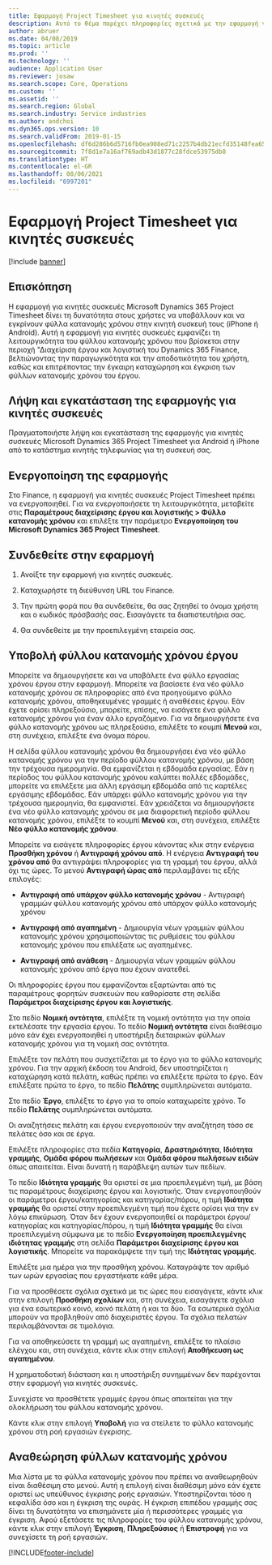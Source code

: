 ```yaml
---
title: Εφαρμογή Project Timesheet για κινητές συσκευές
description: Αυτό το θέμα παρέχει πληροφορίες σχετικά με την εφαρμογή για κινητές συσκευές Microsoft Dynamics 365 Project Timesheet. Η εφαρμογή για κινητές συσκευές Project Timesheet δίνει τη δυνατότητα στους χρήστες να υποβάλλουν και να εγκρίνουν φύλλα κατανομής χρόνου στην κινητή συσκευή τους.
author: abruer
ms.date: 04/08/2019
ms.topic: article
ms.prod: ''
ms.technology: ''
audience: Application User
ms.reviewer: josaw
ms.search.scope: Core, Operations
ms.custom: ''
ms.assetid: ''
ms.search.region: Global
ms.search.industry: Service industries
ms.author: andchoi
ms.dyn365.ops.version: 10
ms.search.validFrom: 2019-01-15
ms.openlocfilehash: df6d286b6d5716fb0ea908ed71c2257b4db21ecfd35148fea65dfd96e058ac9a
ms.sourcegitcommit: 7f8d1e7a16af769adb43d1877c28fdce53975db8
ms.translationtype: HT
ms.contentlocale: el-GR
ms.lasthandoff: 08/06/2021
ms.locfileid: "6997201"
---
```

# <a name="project-timesheet-mobile-application"></a>Εφαρμογή Project Timesheet για κινητές συσκευές

[!include [banner](../includes/banner.md)]

## <a name="overview"></a>Επισκόπηση

Η εφαρμογή για κινητές συσκευές Microsoft Dynamics 365 Project Timesheet δίνει τη δυνατότητα στους χρήστες να υποβάλλουν και να εγκρίνουν φύλλα κατανομής χρόνου στην κινητή συσκευή τους (iPhone ή Android). Αυτή η εφαρμογή για κινητές συσκευές εμφανίζει τη λειτουργικότητα του φύλλου κατανομής χρόνου που βρίσκεται στην περιοχή "Διαχείριση έργου και λογιστική του Dynamics 365 Finance, βελτιώνοντας την παραγωγικότητα και την αποδοτικότητα του χρήστη, καθώς και επιτρέποντας την έγκαιρη καταχώρηση και έγκριση των φύλλων κατανομής χρόνου του έργου.

## <a name="download-and-install-the-mobile-app"></a>Λήψη και εγκατάσταση της εφαρμογής για κινητές συσκευές

Πραγματοποιήστε λήψη και εγκατάσταση της εφαρμογής για κινητές συσκευές Microsoft Dynamics 365 Project Timesheet για Android ή iPhone από το κατάστημα κινητής τηλεφωνίας για τη συσκευή σας.

## <a name="enable-the-app"></a>Ενεργοποίηση της εφαρμογής 

Στο Finance, η εφαρμογή για κινητές συσκευές Project Timesheet πρέπει να ενεργοποιηθεί. Για να ενεργοποιήσετε τη λειτουργικότητα, μεταβείτε στις **Παραμέτρους διαχείρισης έργου και λογιστικής \> Φύλλο κατανομής χρόνου** και επιλέξτε την παράμετρο **Ενεργοποίηση του Microsoft Dynamics 365 Project Timesheet**.

## <a name="sign-in-to-the-app"></a>Συνδεθείτε στην εφαρμογή

1.  Ανοίξτε την εφαρμογή για κινητές συσκευές.

2.  Καταχωρήστε τη διεύθυνση URL του Finance.

3.  Την πρώτη φορά που θα συνδεθείτε, θα σας ζητηθεί το όνομα χρήστη και ο κωδικός πρόσβασής σας. Εισαγάγετε τα διαπιστευτήρια σας.

4.  Θα συνδεθείτε με την προεπιλεγμένη εταιρεία σας.

## <a name="submit-a-project-timesheet"></a>Υποβολή φύλλου κατανομής χρόνου έργου

Μπορείτε να δημιουργήσετε και να υποβάλετε ένα φύλλο εργασίας χρόνου έργου στην εφαρμογή. Μπορείτε να βασίσετε ένα νέο φύλλο κατανομής χρόνου σε πληροφορίες από ένα προηγούμενο φύλλο κατανομής χρόνου, αποθηκευμένες γραμμές ή αναθέσεις έργου. Εάν έχετε ορίσει πληρεξούσιο, μπορείτε, επίσης, να εισάγετε ένα φύλλο κατανομής χρόνου για έναν άλλο εργαζόμενο. Για να δημιουργήσετε ένα φύλλο κατανομής χρόνου ως πληρεξούσιο, επιλέξτε το κουμπί **Μενού** και, στη συνέχεια, επιλέξτε ένα όνομα πόρου.

Η σελίδα φύλλου κατανομής χρόνου θα δημιουργήσει ένα νέο φύλλο κατανομής χρόνου για την περίοδο φύλλου κατανομής χρόνου, με βάση την τρέχουσα ημερομηνία. Θα εμφανίζεται η εβδομάδα εργασίας. Εάν η περίοδος του φύλλου κατανομής χρόνου καλύπτει πολλές εβδομάδες, μπορείτε να επιλέξετε μια άλλη εργάσιμη εβδομάδα από τις καρτέλες εργάσιμης εβδομάδας.
Εάν υπάρχει φύλλο κατανομής χρόνου για την τρέχουσα ημερομηνία, θα εμφανιστεί. Εάν χρειάζεται να δημιουργήσετε ένα νέο φύλλο κατανομής χρόνου σε μια διαφορετική περίοδο φύλλου κατανομής χρόνου, επιλέξτε το κουμπί **Μενού** και, στη συνέχεια, επιλέξτε **Νέο φύλλο κατανομής χρόνου**.

Μπορείτε να εισάγετε πληροφορίες έργου κάνοντας κλικ στην ενέργεια **Προσθήκη χρόνου** ή **Αντιγραφή χρόνου από**. Η ενέργεια **Αντιγραφή του χρόνου από** θα αντιγράψει πληροφορίες για τη γραμμή του έργου, αλλά όχι τις ώρες. Το μενού **Αντιγραφή ώρας από** περιλαμβάνει τις εξής επιλογές:

- **Αντιγραφή από υπάρχον φύλλο κατανομής χρόνου** - Αντιγραφή γραμμών φύλλου κατανομής χρόνου από υπάρχον φύλλο κατανομής χρόνου

- **Αντιγραφή από αγαπημένη** - Δημιουργία νέων γραμμών φύλλου κατανομής χρόνου χρησιμοποιώντας τις ρυθμίσεις του φύλλου κατανομής χρόνου που επιλέξατε ως αγαπημένες.

- **Αντιγραφή από ανάθεση** - Δημιουργία νέων γραμμών φύλλου κατανομής χρόνου από έργα που έχουν ανατεθεί.

Οι πληροφορίες έργου που εμφανίζονται εξαρτώνται από τις παραμέτρους φορητών συσκευών που καθορίσατε στη σελίδα **Παράμετροι διαχείρισης έργου και λογιστικής**.

Στο πεδίο **Νομική οντότητα**, επιλέξτε τη νομική οντότητα για την οποία εκτελέσατε την εργασία έργου. Το πεδίο **Νομική οντότητα** είναι διαθέσιμο μόνο εάν έχει ενεργοποιηθεί η υποστήριξη διεταιρικών φύλλων κατανομής χρόνου για τη νομική σας οντότητα.

Επιλέξτε τον πελάτη που συσχετίζεται με το έργο για το φύλλο κατανομής χρόνου. Για την αρχική έκδοση του Android, δεν υποστηρίζεται η καταχώρηση κατά πελάτη, καθώς πρέπει να επιλέξετε πρώτα το έργο. Εάν επιλέξατε πρώτα το έργο, το πεδίο **Πελάτης** συμπληρώνεται αυτόματα.

Στο πεδίο **Έργο**, επιλέξτε το έργο για το οποίο καταχωρείτε χρόνο. Το πεδίο **Πελάτης** συμπληρώνεται αυτόματα.

Οι αναζητήσεις πελάτη και έργου ενεργοποιούν την αναζήτηση τόσο σε πελάτες όσο και σε έργα.

Επιλέξτε πληροφορίες στα πεδία **Κατηγορία**, **Δραστηριότητα**, **Ιδιότητα γραμμής**, **Ομάδα φόρου πωλήσεων** και **Ομάδα φόρου πωλήσεων ειδών** όπως απαιτείται. Είναι δυνατή η παράβλεψη αυτών των πεδίων.

Το πεδίο **Ιδιότητα γραμμής** θα οριστεί σε μια προεπιλεγμένη τιμή, με βάση τις παραμέτρους διαχείρισης έργου και λογιστικής. Όταν ενεργοποιηθούν οι παράμετροι έργου/κατηγορίας και κατηγορίας/πόρου, η τιμή **Ιδιότητα γραμμής** θα οριστεί στην προεπιλεγμένη τιμή που έχετε ορίσει για την εν λόγω επικύρωση. Όταν δεν έχουν ενεργοποιηθεί οι παράμετροι έργου/κατηγορίας και κατηγορίας/πόρου, η τιμή **Ιδιότητα γραμμής** θα είναι προεπιλεγμένη σύμφωνα με το πεδίο **Ενεργοποίηση προεπιλεγμένης ιδιότητας γραμμής** στη σελίδα **Παράμετροι διαχείρισης έργου και λογιστικής**. Μπορείτε να παρακάμψετε την τιμή της **Ιδιότητας γραμμής**.

Επιλέξτε μια ημέρα για την προσθήκη χρόνου. Καταγράψτε τον αριθμό των ωρών εργασίας που εργαστήκατε κάθε μέρα.

Για να προσθέσετε σχόλια σχετικά με τις ώρες που εισαγάγετε, κάντε κλικ στην επιλογή **Προσθήκη σχολίων** και, στη συνέχεια, εισαγάγετε σχόλια για ένα εσωτερικό κοινό, κοινό πελάτη ή και τα δύο.
Τα εσωτερικά σχόλια μπορούν να προβληθούν από διαχειριστές έργου. Τα σχόλια πελατών περιλαμβάνονται σε τιμολόγια.

Για να αποθηκεύσετε τη γραμμή ως αγαπημένη, επιλέξτε το πλαίσιο ελέγχου και, στη συνέχεια, κάντε κλικ στην επιλογή **Αποθήκευση ως αγαπημένου**.

Η χρηματοδοτική διάσταση και η υποστήριξη συνημμένων δεν παρέχονται στην εφαρμογή για κινητές συσκευές.

Συνεχίστε να προσθέτετε γραμμές έργου όπως απαιτείται για την ολοκλήρωση του φύλλου κατανομής χρόνου.

Κάντε κλικ στην επιλογή **Υποβολή** για να στείλετε το φύλλο κατανομής χρόνου στη ροή εργασιών έγκρισης.

## <a name="review-timesheets"></a>Αναθεώρηση φύλλων κατανομής χρόνου

Μια λίστα με τα φύλλα κατανομής χρόνου που πρέπει να αναθεωρηθούν είναι διαθέσιμη στο μενού. Αυτή η επιλογή είναι διαθέσιμη μόνο εάν έχετε οριστεί ως υπεύθυνος έγκρισης ροής εργασιών. Υποστηρίζονται τόσο η κεφαλίδα όσο και η έγκριση της ουράς. Η έγκριση επιπέδου γραμμής σας δίνει τη δυνατότητα να επισημάνετε μία ή περισσότερες γραμμές για έγκριση. Αφού εξετάσετε τις πληροφορίες του φύλλου κατανομής χρόνου, κάντε κλικ στην επιλογή **Έγκριση**, **Πληρεξούσιος** ή **Επιστροφή** για να συνεχίσετε τη ροή εργασιών.


[!INCLUDE[footer-include](../includes/footer-banner.md)]